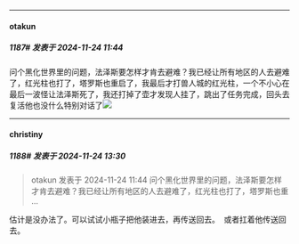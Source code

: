 ﻿
*****

####  otakun  
##### 1187#       发表于 2024-11-24 11:44

问个黑化世界里的问题，法泽斯要怎样才肯去避难？我已经让所有地区的人去避难了，红光柱也打了，塔罗斯也重启了，我最后才打兽人城的红光柱，一个不小心在最后一波怪让法泽斯死了，我还打掉了壶才发现人挂了，跳出了任务完成，回头去复活他也没什么特别对话了<img src="https://static.saraba1st.com/image/smiley/face2017/122.png" referrerpolicy="no-referrer">


*****

####  christiny  
##### 1188#       发表于 2024-11-24 13:30

<blockquote>otakun 发表于 2024-11-24 11:44
问个黑化世界里的问题，法泽斯要怎样才肯去避难？我已经让所有地区的人去避难了，红光柱也打了，塔罗斯也重 ...</blockquote>
估计是没办法了。可以试试小瓶子把他装进去，再传送回去。  或者扛着他传送回去。

